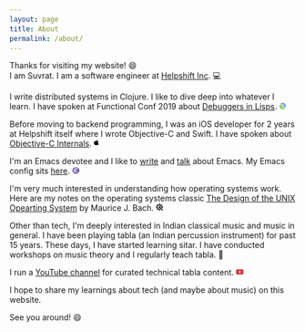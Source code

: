 ```yaml
---
layout: page
title: About
permalink: /about/
---
```


Thanks for visiting my website! 😄
<br>I am Suvrat. I am a software engineer at <a href="https://www.helpshift.com/" target="_blank">Helpshift Inc</a>. 💻

I write distributed systems in Clojure. I like to dive deep into whatever I learn. I have spoken at Functional Conf 2019 about <a href="https://speakerdeck.com/suvratapte/debuggers-in-lispy-languages" target="_blank">Debuggers in Lisps</a>. <a href="https://clojure.org/" target="_blank"><img href="https://clojure.org/" src="/resources/about-clojure-icon.png" style="height: 2.5%; width: 2.5%;"/></a>

Before moving to backend programming, I was an iOS developer for 2 years at Helpshift itself where I wrote Objective-C and Swift. I have spoken about <a href="https://speakerdeck.com/suvratapte/objective-c-internals" target="_blank">Objective-C Internals</a>. <img src="/resources/about-apple-icon.png" style="height: 1.8%; width: 1.8%; margin-bottom: 0.4%"/>

I'm an Emacs devotee and I like to <a href="https://medium.com/@suvratapte/configuring-emacs-from-scratch-intro-3157bed9d040" target="_blank">write</a> and <a href="https://www.youtube.com/watch?v=Su6RTAN_8tA" target="_blank">talk</a> about Emacs. My Emacs config sits <a href="https://github.com/suvratapte/dot-emacs-dot-d" target="_blank">here</a>. <a href="https://www.gnu.org/software/emacs/" target="_blank"><img src="/resources/about-emacs-icon.png" style="height: 2.5%; width: 2.5%;"/></a>

I'm very much interested in understanding how operating systems work. Here are my notes on the operating systems classic <a href="https://github.com/suvratapte/Maurice-Bach-Notes" target="_blank">The Design of the UNIX Opearting System</a> by Maurice J. Bach. <img src="/resources/about-os-icon.png" style="height: 2.5%; width: 2.5%;"/>

Other than tech, I'm deeply interested in Indian classical music and music in general. I have been playing tabla (an Indian percussion instrument) for past 15 years. These days, I have started learning sitar.
I have conducted workshops on music theory and I regularly teach tabla. 🎵

I run a <a href="https://www.youtube.com/user/suvratapte1" target="_blank" target="_blank">YouTube channel</a> for curated technical tabla content. <a href="https://www.youtube.com/user/suvratapte1" target="_blank"><img src="/resources/about-youtube-icon.png" style="height: 2.5%; width: 2.5%;"/></a>

I hope to share my learnings about tech (and maybe about music) on this website.

See you around! 😄
